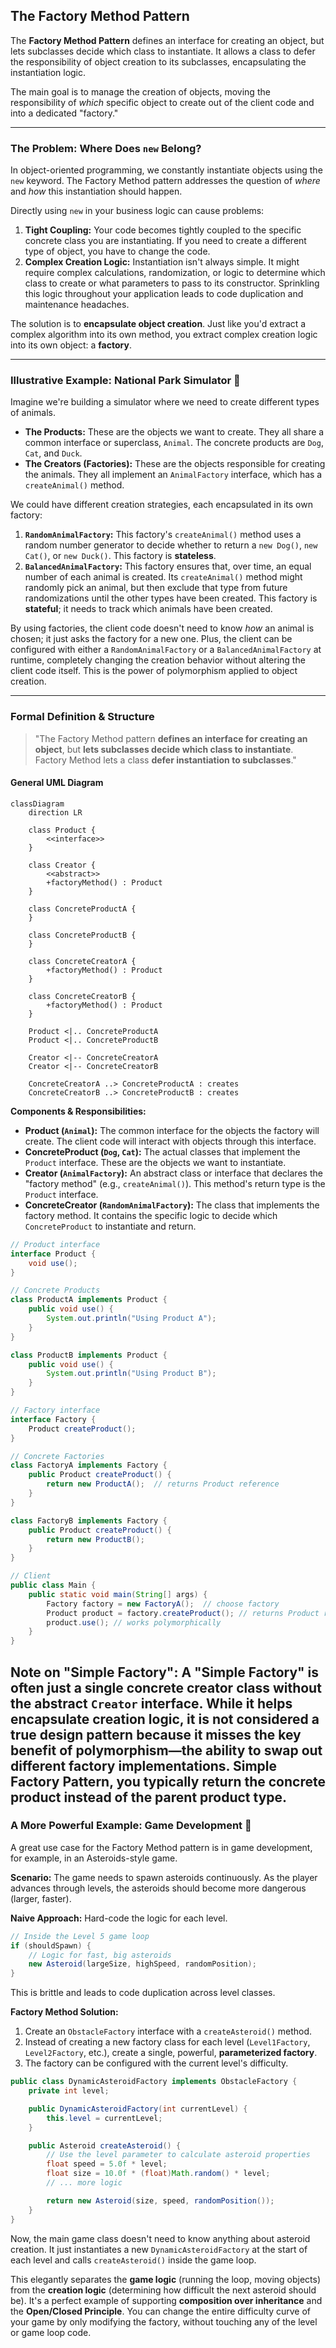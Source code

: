 ## The Factory Method Pattern

The **Factory Method Pattern** defines an interface for creating an object, but lets subclasses decide which class to instantiate. It allows a class to defer the responsibility of object creation to its subclasses, encapsulating the instantiation logic.

The main goal is to manage the creation of objects, moving the responsibility of *which* specific object to create out of the client code and into a dedicated "factory."

-----

### The Problem: Where Does `new` Belong?

In object-oriented programming, we constantly instantiate objects using the `new` keyword. The Factory Method pattern addresses the question of *where* and *how* this instantiation should happen.

Directly using `new` in your business logic can cause problems:

1.  **Tight Coupling:** Your code becomes tightly coupled to the specific concrete class you are instantiating. If you need to create a different type of object, you have to change the code.
2.  **Complex Creation Logic:** Instantiation isn't always simple. It might require complex calculations, randomization, or logic to determine which class to create or what parameters to pass to its constructor. Sprinkling this logic throughout your application leads to code duplication and maintenance headaches.

The solution is to **encapsulate object creation**. Just like you'd extract a complex algorithm into its own method, you extract complex creation logic into its own object: a **factory**.

-----

### Illustrative Example: National Park Simulator 🌲

Imagine we're building a simulator where we need to create different types of animals.

  * **The Products:** These are the objects we want to create. They all share a common interface or superclass, `Animal`. The concrete products are `Dog`, `Cat`, and `Duck`.
  * **The Creators (Factories):** These are the objects responsible for creating the animals. They all implement an `AnimalFactory` interface, which has a `createAnimal()` method.

We could have different creation strategies, each encapsulated in its own factory:

1.  **`RandomAnimalFactory`:** This factory's `createAnimal()` method uses a random number generator to decide whether to return a `new Dog()`, `new Cat()`, or `new Duck()`. This factory is **stateless**.
2.  **`BalancedAnimalFactory`:** This factory ensures that, over time, an equal number of each animal is created. Its `createAnimal()` method might randomly pick an animal, but then exclude that type from future randomizations until the other types have been created. This factory is **stateful**; it needs to track which animals have been created.

By using factories, the client code doesn't need to know *how* an animal is chosen; it just asks the factory for a new one. Plus, the client can be configured with either a `RandomAnimalFactory` or a `BalancedAnimalFactory` at runtime, completely changing the creation behavior without altering the client code itself. This is the power of polymorphism applied to object creation.

-----

### Formal Definition & Structure

> "The Factory Method pattern **defines an interface for creating an object**, but **lets subclasses decide which class to instantiate**. Factory Method lets a class **defer instantiation to subclasses**."

#### General UML Diagram

```mermaid
classDiagram
    direction LR

    class Product {
        <<interface>>
    }

    class Creator {
        <<abstract>>
        +factoryMethod() : Product
    }

    class ConcreteProductA {
    }

    class ConcreteProductB {
    }

    class ConcreteCreatorA {
        +factoryMethod() : Product
    }

    class ConcreteCreatorB {
        +factoryMethod() : Product
    }

    Product <|.. ConcreteProductA
    Product <|.. ConcreteProductB

    Creator <|-- ConcreteCreatorA
    Creator <|-- ConcreteCreatorB

    ConcreteCreatorA ..> ConcreteProductA : creates
    ConcreteCreatorB ..> ConcreteProductB : creates
```

**Components & Responsibilities:**

  * **Product (`Animal`):** The common interface for the objects the factory will create. The client code will interact with objects through this interface.
  * **ConcreteProduct (`Dog`, `Cat`):** The actual classes that implement the `Product` interface. These are the objects we want to instantiate.
  * **Creator (`AnimalFactory`):** An abstract class or interface that declares the "factory method" (e.g., `createAnimal()`). This method's return type is the `Product` interface.
  * **ConcreteCreator (`RandomAnimalFactory`):** The class that implements the factory method. It contains the specific logic to decide which `ConcreteProduct` to instantiate and return.
    
```java
// Product interface
interface Product {
    void use();
}

// Concrete Products
class ProductA implements Product {
    public void use() {
        System.out.println("Using Product A");
    }
}

class ProductB implements Product {
    public void use() {
        System.out.println("Using Product B");
    }
}

// Factory interface
interface Factory {
    Product createProduct();
}

// Concrete Factories
class FactoryA implements Factory {
    public Product createProduct() {
        return new ProductA();  // returns Product reference
    }
}

class FactoryB implements Factory {
    public Product createProduct() {
        return new ProductB();
    }
}

// Client
public class Main {
    public static void main(String[] args) {
        Factory factory = new FactoryA();  // choose factory
        Product product = factory.createProduct(); // returns Product ref
        product.use(); // works polymorphically
    }
}
```

**Note on "Simple Factory":** A "Simple Factory" is often just a single concrete creator class without the abstract `Creator` interface. While it helps encapsulate creation logic, it is not considered a true design pattern because it misses the key benefit of polymorphism—the ability to swap out different factory implementations.
Simple Factory Pattern, you typically return the concrete product instead of the parent product type.
-----

### A More Powerful Example: Game Development 🚀

A great use case for the Factory Method pattern is in game development, for example, in an Asteroids-style game.

**Scenario:** The game needs to spawn asteroids continuously. As the player advances through levels, the asteroids should become more dangerous (larger, faster).

**Naive Approach:** Hard-code the logic for each level.

```java
// Inside the Level 5 game loop
if (shouldSpawn) {
    // Logic for fast, big asteroids
    new Asteroid(largeSize, highSpeed, randomPosition);
}
```

This is brittle and leads to code duplication across level classes.

**Factory Method Solution:**

1.  Create an `ObstacleFactory` interface with a `createAsteroid()` method.
2.  Instead of creating a new factory class for each level (`Level1Factory`, `Level2Factory`, etc.), create a single, powerful, **parameterized factory**.
3.  The factory can be configured with the current level's difficulty.

<!-- end list -->

```java
public class DynamicAsteroidFactory implements ObstacleFactory {
    private int level;

    public DynamicAsteroidFactory(int currentLevel) {
        this.level = currentLevel;
    }

    public Asteroid createAsteroid() {
        // Use the level parameter to calculate asteroid properties
        float speed = 5.0f * level;
        float size = 10.0f * (float)Math.random() * level;
        // ... more logic

        return new Asteroid(size, speed, randomPosition());
    }
}
```

Now, the main game class doesn't need to know anything about asteroid creation. It just instantiates a new `DynamicAsteroidFactory` at the start of each level and calls `createAsteroid()` inside the game loop.

This elegantly separates the **game logic** (running the loop, moving objects) from the **creation logic** (determining how difficult the next asteroid should be). It's a perfect example of supporting **composition over inheritance** and the **Open/Closed Principle**. You can change the entire difficulty curve of your game by only modifying the factory, without touching any of the level or game loop code.
